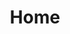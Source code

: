 ---
layout: home

title: Home
titleTemplate: Plantbeta

hero: 
  name: Plantbeta
  text: The Elements of Planting
  tagline:
  image: 
    src: /YourLogoHere.png 
  actions:
    - theme: brand
      text: Get Started
      link: /guide/introduction.md

features:
  - icon: 🌲
    title: Plant Better Quality 
    details: No More Replants!
  - icon: 🤑
    title: Plant Faster 
    details: Make more Money!
  - icon: 😊
    title: Feel Better
    details: Less Injuries, Better Mental Health!
---